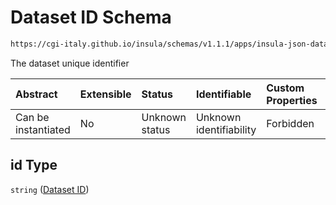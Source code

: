 # Dataset ID Schema

```txt
https://cgi-italy.github.io/insula/schemas/v1.1.1/apps/insula-json-dataset.schema.json#/$defs/common/properties/id
```

The dataset unique identifier

| Abstract            | Extensible | Status         | Identifiable            | Custom Properties | Additional Properties | Access Restrictions | Defined In                                                                                               |
| :------------------ | :--------- | :------------- | :---------------------- | :---------------- | :-------------------- | :------------------ | :------------------------------------------------------------------------------------------------------- |
| Can be instantiated | No         | Unknown status | Unknown identifiability | Forbidden         | Allowed               | none                | [insula-json-dataset.schema.json\*](schemas/apps/insula-json-dataset.schema.json) |

## id Type

`string` ([Dataset ID](insula-json-dataset-defs-dataset-common-properties-properties-dataset-id.md))

